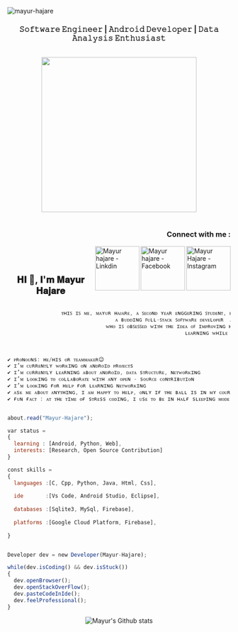 <p align="left"> <img src="https://komarev.com/ghpvc/?username=mayur-hajare" alt="mayur-hajare" /> </p>

  <p>
  <h3 align="center">𝚂𝚘𝚏𝚝𝚠𝚊𝚛𝚎 𝙴𝚗𝚐𝚒𝚗𝚎𝚎𝚛 | 𝙰𝚗𝚍𝚛𝚘𝚒𝚍 𝙳𝚎𝚟𝚎𝚕𝚘𝚙𝚎𝚛 | 𝙳𝚊𝚝𝚊 𝙰𝚗𝚊𝚕𝚢𝚜𝚒𝚜 𝙴𝚗𝚝𝚑𝚞𝚜𝚒𝚊𝚜𝚝
</h3></p>
  <p align="center">
<br><img src="https://github.com/mayur-hajare/mayur-hajare/blob/89df1e85aaf14ad8840da3b4d27ce48deab46581/yoga_dev.gif" width="350px"><br><br>
</p>
<h3 align="right">Connect with me :</h3>
<a href="https://instagram.com/mayur_hajare28">
  <img align="right" alt="Mayur Hajare - Instagram" width="100px" src="https://img.shields.io/badge/instagram-%23E4405F.svg?&style=for-the-badge&logo=instagram&logoColor=white"/>
</a>
<a href="https://www.linkedin.com/in/mayur-hajare-6583611b3/">
  <img align="right" alt="Mayur hajare - Facebook" width="100px" src="https://img.shields.io/badge/linkedin-%230077B5.svg?&style=for-the-badge&logo=linkedin&logoColor=white"/>
</a>
<a href="https://www.linkedin.com/in/mayur-hajare-6583611b3/">
  <img align="right" alt="Mayur hajare - Linkdin" width="100px" src="https://img.shields.io/badge/gmail-%23D14836.svg?&style=for-the-badge&logo=gmail&logoColor=white"/>
</a>
<br/>
<br/>
<h2 align="center">𝐇𝐈 👋, 𝐈'𝐦 𝐌𝐚𝐲𝐮𝐫 𝐇𝐚𝐣𝐚𝐫𝐞 </h1>


```js

                 ᴛʜɪꜱ ɪꜱ ᴍᴇ, ᴍᴀʏᴜʀ ʜᴀᴊᴀʀᴇ, ᴀ ꜱᴇᴄᴏɴᴅ ʏᴇᴀʀ ᴇɴɢɢᴇʀɪɴɢ ꜱᴛᴜᴅᴇɴᴛ, ᴘᴜʀꜱᴜɪɴɢ ꜰʀᴏᴍ ꜱᴠᴋᴍ'ꜱ ɪɴꜱᴛɪᴛᴜᴛᴇ ᴏꜰ ᴛᴇᴄʜɴᴏʟᴏɢʏ,ᴅʜᴜʟᴇ 👨‍🎓.
                                  ᴀ ʙᴜᴅᴅɪɴɢ ꜰᴜʟʟ-ꜱᴛᴀᴄᴋ ꜱᴏꜰᴛᴡᴀʀᴇ ᴅᴇᴠᴇʟᴏᴘᴇʀ  ᴀɴᴅ ᴀ ᴄᴏᴍᴘᴇᴛɪᴛɪᴠᴇ ᴘʀᴏɢʀᴀᴍᴍɪɴɢ ᴇɴᴛʜᴜꜱɪᴀꜱᴛ,
                               ᴡʜᴏ ɪꜱ ᴏʙꜱᴇꜱꜱᴇᴅ ᴡɪᴛʜ ᴛʜᴇ ɪᴅᴇᴀ ᴏꜰ ɪᴍᴘʀᴏᴠɪɴɢ ʜɪᴍꜱᴇʟꜰ ᴀɴᴅ ᴡᴀɴᴛꜱ ᴀ ᴘʟᴀᴛꜰᴏʀᴍ ᴛᴏ ɢʀᴏᴡ ᴀɴᴅ ᴇxᴄᴇʟ.
                                                        ʟᴇᴀʀɴɪɴɢ ᴡʜɪʟᴇ ʜᴏᴘɪɴɢ & ʜᴜꜱᴛʟɪɴɢ!!!
                                          
                                          
                           
✔ ᴘʀᴏɴᴏᴜɴs: ʜᴇ/ʜɪs ᴏʀ ᴛᴇᴀᴍᴍᴀᴋᴇʀ😉 
✔ ɪ’ᴍ ᴄᴜʀʀᴇɴᴛʟʏ ᴡᴏʀᴋɪɴɢ ᴏɴ ᴀɴᴅʀᴏɪᴅ ᴘʀᴏᴊᴇᴄᴛs 
✔ ɪ’ᴍ ᴄᴜʀʀᴇɴᴛʟʏ ʟᴇᴀʀɴɪɴɢ ᴀʙᴏᴜᴛ ᴀɴᴅʀᴏɪᴅ, ᴅᴀᴛᴀ sᴛʀᴜᴄᴛᴜʀᴇ, ɴᴇᴛᴡᴏʀᴋɪɴɢ 
✔ ɪ’ᴍ ʟᴏᴏᴋɪɴɢ ᴛᴏ ᴄᴏʟʟᴀʙᴏʀᴀᴛᴇ ᴡɪᴛʜ ᴀɴʏ ᴏᴘᴇɴ - sᴏᴜʀᴄᴇ ᴄᴏɴᴛʀɪʙᴜᴛɪᴏɴ
✔ ɪ’ᴍ ʟᴏᴏᴋɪɴɢ ғᴏʀ ʜᴇʟᴘ ғᴏʀ ʟᴇᴀʀɴɪɴɢ ɴᴇᴛᴡᴏʀᴋɪɴɢ 
✔ ᴀsᴋ ᴍᴇ ᴀʙᴏᴜᴛ ᴀɴʏᴛʜɪɴɢ, ɪ ᴀᴍ ʜᴀᴘᴘʏ ᴛᴏ ʜᴇʟᴘ, ᴏɴʟʏ ɪғ ᴛʜᴇ ʙᴀʟʟ ɪs ɪɴ ᴍʏ ᴄᴏᴜʀᴛ!😉 
✔ ғᴜɴ ғᴀᴄᴛ : ᴀᴛ ᴛʜᴇ ᴛɪᴍᴇ ᴏғ sᴛʀᴇss ᴄᴏᴅɪɴɢ, ɪ ᴜsᴇ ᴛᴏ ʙᴇ ɪɴ ʜᴀʟғ sʟᴇᴇᴘɪɴɢ ᴍᴏᴅᴇ


about.read("Mayur-Hajare");

𝚟𝚊𝚛 𝚜𝚝𝚊𝚝𝚞𝚜 = 
{ 
  𝚕𝚎𝚊𝚛𝚗𝚒𝚗𝚐 : [𝙰𝚗𝚍𝚛𝚘𝚒𝚍, 𝙿𝚢𝚝𝚑𝚘𝚗, 𝚆𝚎𝚋],
  𝚒𝚗𝚝𝚎𝚛𝚎𝚜𝚝𝚜: [𝚁𝚎𝚜𝚎𝚊𝚛𝚌𝚑, 𝙾𝚙𝚎𝚗 𝚂𝚘𝚞𝚛𝚌𝚎 𝙲𝚘𝚗𝚝𝚛𝚒𝚋𝚞𝚝𝚒𝚘𝚗]
}

𝚌𝚘𝚗𝚜𝚝 𝚜𝚔𝚒𝚕𝚕𝚜 = 
{
  𝚕𝚊𝚗𝚐𝚞𝚊𝚐𝚎𝚜 :[𝙲, 𝙲𝚙𝚙, 𝙿𝚢𝚝𝚑𝚘𝚗, 𝙹𝚊𝚟𝚊, 𝙷𝚝𝚖𝚕, 𝙲𝚜𝚜],
  
  𝚒𝚍𝚎       :[𝚅𝚜 𝙲𝚘𝚍𝚎, 𝙰𝚗𝚍𝚛𝚘𝚒𝚍 𝚂𝚝𝚞𝚍𝚒𝚘, 𝙴𝚌𝚕𝚒𝚙𝚜𝚎],
      
  𝚍𝚊𝚝𝚊𝚋𝚊𝚜𝚎𝚜 :[𝚂𝚚𝚕𝚒𝚝𝚎𝟹, 𝙼𝚢𝚂𝚚𝚕, 𝙵𝚒𝚛𝚎𝚋𝚊𝚜𝚎],
  
  𝚙𝚕𝚊𝚝𝚏𝚘𝚛𝚖𝚜 :[𝙶𝚘𝚘𝚐𝚕𝚎 𝙲𝚕𝚘𝚞𝚍 𝙿𝚕𝚊𝚝𝚏𝚘𝚛𝚖, 𝙵𝚒𝚛𝚎𝚋𝚊𝚜𝚎],
  
}


𝙳𝚎𝚟𝚎𝚕𝚘𝚙𝚎𝚛 𝚍𝚎𝚟 = 𝚗𝚎𝚠 𝙳𝚎𝚟𝚎𝚕𝚘𝚙𝚎𝚛(𝙼𝚊𝚢𝚞𝚛-𝙷𝚊𝚓𝚊𝚛𝚎);

𝚠𝚑𝚒𝚕𝚎(𝚍𝚎𝚟.𝚒𝚜𝙲𝚘𝚍𝚒𝚗𝚐() && 𝚍𝚎𝚟.𝚒𝚜𝚂𝚝𝚞𝚌𝚔())  
{
  𝚍𝚎𝚟.𝚘𝚙𝚎𝚗𝙱𝚛𝚘𝚠𝚜𝚎𝚛();
  𝚍𝚎𝚟.𝚘𝚙𝚎𝚗𝚂𝚝𝚊𝚌𝚔𝙾𝚟𝚎𝚛𝙵𝚕𝚘𝚠();
  𝚍𝚎𝚟.𝚙𝚊𝚜𝚝𝚎𝙲𝚘𝚍𝚎𝙸𝚗𝙸𝚍𝚎();
  𝚍𝚎𝚟.𝚏𝚎𝚎𝚕𝙿𝚛𝚘𝚏𝚎𝚜𝚜𝚒𝚘𝚗𝚊𝚕();
}

```
</center>
  <p align="center">
   <img src="https://github-readme-stats.vercel.app/api?username=mayur-hajare&show_icons=true&border=true&count_private=true" alt="Mayur's Github stats" align="center">
</p>
<br>


